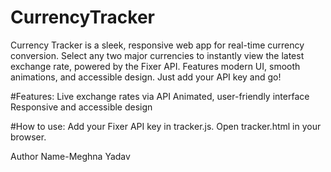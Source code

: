 # CurrencyTracker
Currency Tracker is a sleek, responsive web app for real-time currency conversion. Select any two major currencies to instantly view the latest exchange rate, powered by the Fixer API. Features modern UI, smooth animations, and accessible design. Just add your API key and go! 

#Features:
Live exchange rates via API
Animated, user-friendly interface
Responsive and accessible design

#How to use:
Add your Fixer API key in tracker.js.
Open tracker.html in your browser.

Author Name-Meghna Yadav
